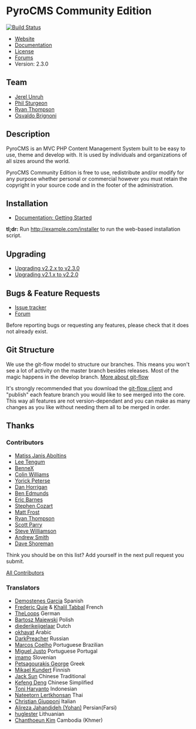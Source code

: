 # PyroCMS Community Edition

[![Build Status](https://secure.travis-ci.org/pyrocms/pyrocms.png?branch=2.3/master)](https://travis-ci.org/pyrocms/pyrocms)

* [Website](https://www.pyrocms.com/)
* [Documentation](https://www.pyrocms.com/documentation)
* [License](http://pyrocms.com/legal/license)
* [Forums](http://forum.pyrocms.com)
* Version: 2.3.0

## Team

* [Jerel Unruh](http://jerel.co/)
* [Phil Sturgeon](http://philsturgeon.co.uk/)
* [Ryan Thompson](http://aiwebsystems.com/)
* [Osvaldo Brignoni](https://github.com/obrignoni)

## Description

PyroCMS is an MVC PHP Content Management System built to be easy to use, theme and develop with. It is used by individuals and organizations of all sizes around the world.

PyroCMS Community Edition is free to use, redistribute and/or modify for any purpose whether personal or commercial however you must retain the copyright in your source code and in the footer of the administration.

## Installation

* [Documentation: Getting Started](http://docs.pyrocms.com/2.3/manual/getting-started)

**tl;dr:** Run http://example.com/installer to run the web-based installation script.

## Upgrading

* [Upgrading v2.2.x to v2.3.0](http://docs.pyrocms.com/2.2/manual/reference/upgrade-guides/upgrade-2-2-to-2-3-0)
* [Upgrading v2.1.x to v2.2.0](http://docs.pyrocms.com/2.2/manual/reference/upgrade-guides/upgrade-2-1-to-2-2-0)

## Bugs & Feature Requests

* [Issue tracker](http://github.com/pyrocms/pyrocms/issues)
* [Forum](http://forum.pyrocms.com)

Before reporting bugs or requesting any features, please check that it does not already exist.

## Git Structure

We use the git-flow model to structure our branches. This means you won't see a lot of activity on the master branch besides releases.
Most of the magic happens in the develop branch.
[More about git-flow](http://nvie.com/posts/a-successful-git-branching-model/)

It's strongly recommended that you download the [git-flow client](https://github.com/nvie/gitflow) and "publish" each feature branch you would like to see merged into the core. This way all features are not version-dependant and you can make as many changes as you like without needing them all to be merged in order.

## Thanks

### Contributors

* [Matiss Janis Aboltins](http://www.mja.lv/)
* [Lee Tengum](http://twitter.com/thatleeguy)
* [BenneX](http://github.com/BenneX)
* [Colin Williams](http://williamsconcepts.com/)
* [Yorick Peterse](http://www.yorickpeterse.com/)
* [Dan Horrigan](http://dhorrigan.com/)
* [Ben Edmunds](http://benedmunds.com/)
* [Eric Barnes](http://ericlbarnes.com/)
* [Stephen Cozart](http://twitter.com/stephencozart)
* [Matt Frost](http://shortwhitebaldguy.com)
* [Ryan Thompson](http://aiwebsystems.com)
* [Scott Parry](http://ikreativ.com/)
* [Steve Williamson](http://sjdub.com)
* [Andrew Smith](http://silentworks.co.uk)
* [Dave Shoreman](http://codeM0nK3Y.com/)

Think you should be on this list? Add yourself in the next pull request you submit.

[All Contributors](https://github.com/pyrocms/pyrocms/contributors)

### Translators

* [Demostenes Garcia](http://www.demogar.com/) Spanish
* [Frederic Quie](http://www.bleekom.org/) & [Khalil Tabbal](http://www.khalil-tabbal.com) French
* [TheLoops](http://codeigniter.com/forums/member/62232/) German
* [Bartosz Majewski](http://404design.pl/) Polish
* [diederikeijgelaar](http://github.com/diederikeijgelaar) Dutch
* [okhayat](http://webymaster.com/) Arabic
* [DarkPreacher](http://darklab.ru) Russian
* [Marcos Coelho](http://marcoscoelho.com/) Portuguese Brazilian
* [Miguel Justo](http://migueljusto.net/) Portuguese Portugal
* [imamo](http://www.imamo.si/) Slovenian
* [Petsagourakis George](https://github.com/petsagouris) Greek
* [Mikael Kundert](https://github.com/mikaelkundert) Finnish
* [Jack Sun](http://www.omatic.com.tw/) Chinese Traditional
* [Kefeng Deng](http://www.51any.com/) Chinese Simplified
* [Toni Haryanto](http://toniharyanto.cs.upi.edu/) Indonesian
* [Nateetorn Lertkhonsan](http://twitter.com/ikwannnnn) Thai
* [Christian Giupponi](https://github.com/ChristianGiupponi) Italian
* [Alireza Jahandideh (Yohan)](http://twitter.com/AlirezaJahandid) Persian(Farsi)
* [huglester](http://webas.lt/) Lithuanian
* [Chanthoeun Kim](http://pyrocms-cambodia.com/) Cambodia (Khmer)
